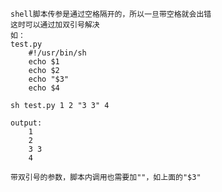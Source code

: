     shell脚本传参是通过空格隔开的，所以一旦带空格就会出错
    这时可以通过加双引号解决
    如：
    test.py
        #!/usr/bin/sh
        echo $1
        echo $2
        echo "$3"
        echo $4

    sh test.py 1 2 "3 3" 4
    
    output:
        1
        2
        3 3
        4
    
    带双引号的参数，脚本内调用也需要加""，如上面的"$3"
    